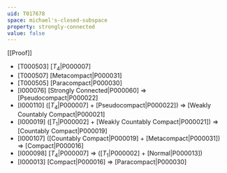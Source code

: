 ```yaml
---
uid: T017678
space: michael's-closed-subspace
property: strongly-connected
value: false
---
```

[[Proof]]

* [T000503] [$T_4$|P000007]
* [T000507] [Metacompact|P000031]
* [T000505] [Paracompact|P000030]
* [I000076] [Strongly Connected|P000060] => [Pseudocompact|P000022]
* [I000110] ([$T_4$|P000007] + [Pseudocompact|P000022]) => [Weakly Countably Compact|P000021]
* [I000019] ([$T_1$|P000002] + [Weakly Countably Compact|P000021]) => [Countably Compact|P000019]
* [I000107] ([Countably Compact|P000019] + [Metacompact|P000031]) => [Compact|P000016]
* [I000098] [$T_4$|P000007] => ([$T_1$|P000002] + [Normal|P000013])
* [I000013] [Compact|P000016] => [Paracompact|P000030]

